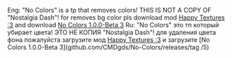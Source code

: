 Eng:
"No Colors" is a tp that removes colors!
THIS IS NOT A COPY OF "Nostalgia Dash"!
for removes bg color pls download mod [Happy Textures :3](geode-sdk.org/mods/alphalaneous.happy_textures) and download [No Colors 1.0.0-Beta 3](github.com/CMDgds/No-Colors/releases/tag/5)
Ru:
"No Colors" это тп который убирает цвета!
ЭТО НЕ КОПИЯ "Nostalgia Dash"!
для удаления цвета фона пожалуйста загрузите мод [Happy Textures :3](geode-sdk.org/mods/alphalaneous.happy_textures) и загрузите [No Colors 1.0.0-Beta 3](github.com/CMDgds/No-Colors/releases/tag /5)
